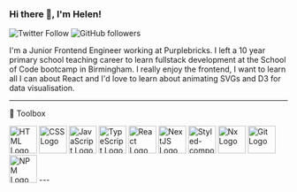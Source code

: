 ### Hi there 👋, I'm Helen!

![Twitter Follow](https://img.shields.io/twitter/follow/helen8297?style=social)
![GitHub followers](https://img.shields.io/github/followers/helen8297?style=social)

I'm a Junior Frontend Engineer working at Purplebricks. I left a 10 year primary school teaching career to learn fullstack development at the School of Code bootcamp in Birmingham. I really enjoy the frontend, I want to learn all I can about React and I'd love to learn about animating SVGs and D3 for data visualisation. 

---

🧰 Toolbox

<img src="https://cdn.worldvectorlogo.com/logos/html5-1.svg" alt="HTML Logo" width="50" height="50"/>

<img src="https://cdn.worldvectorlogo.com/logos/css3.svg" alt="CSS Logo" width="50" height="50"/>

<img src="https://cdn.worldvectorlogo.com/logos/logo-javascript.svg" alt="JavaScript Logo" width="50" height="50"/>

<img src="https://cdn.worldvectorlogo.com/logos/typescript.svg" alt="TypeScript Logo" width="50" height="50"/>

<img src="https://cdn.worldvectorlogo.com/logos/react-2.svg" alt="React Logo" width="50" height="50"/>

<img src="https://cdn.worldvectorlogo.com/logos/next-js.svg" alt="NextJS Logo" width="50" height="50"/>

<img src="https://cdn.worldvectorlogo.com/logos/styled-components-1.svg" alt="Styled-components Logo" width="50" height="50"/>

<img src="https://raw.githubusercontent.com/nrwl/nx/master/nx-logo.png" alt="Nx Logo" width="50" height="50"/>

<img src="https://cdn.worldvectorlogo.com/logos/git.svg" alt="Git Logo" width="50" height="50"/>

<img src="https://cdn.worldvectorlogo.com/logos/npm.svg" alt="NPM Logo" width="50" height="50"/>
---







<!--
Here are some ideas to get you started:

- 🔭 I’m currently working on ...
- 🌱 I’m currently learning ...
- 👯 I’m looking to collaborate on ...
- 🤔 I’m looking for help with ...
- 💬 Ask me about ...
- 📫 How to reach me: ...
- 😄 Pronouns: ...
- ⚡ Fun fact: ...
-->
